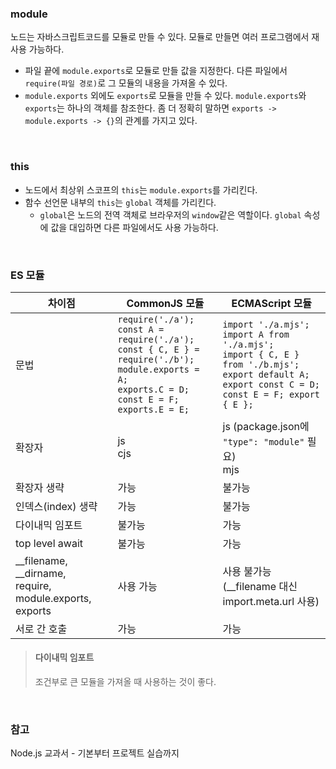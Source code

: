 ### module

노드는 자바스크립트코드를 모듈로 만들 수 있다. 모듈로 만들면 여러 프로그램에서 재사용 가능하다.  
- 파일 끝에 `module.exports`로 모듈로 만들 값을 지정한다. 다른 파일에서 `require(파일 경로)`로 그 모듈의 내용을 가져올 수 있다. 
- `module.exports` 외에도 `exports`로 모듈을 만들 수 있다. `module.exports`와 `exports`는 하나의 객체를 참조한다. 좀 더 정확히 말하면 `exports -> module.exports -> {}`의 관계를 가지고 있다.

<br>

### this 

- 노드에서 최상위 스코프의  `this`는 `module.exports`를 가리킨다. 
- 함수 선언문 내부의 `this`는 `global` 객체를 가리킨다. 
	- `global`은 노드의 전역 객체로 브라우저의 `window`같은 역할이다. `global` 속성에 값을 대입하면 다른 파일에서도 사용 가능하다. 

<br>

### ES 모듈 

| 차이점 | CommonJS 모듈 | ECMAScript 모듈 |
| --- | --- | --- |
| 문법 | `require('./a');` <br> `const A = require('./a');` <br> `const { C, E } = require('./b');` <br> `module.exports = A;` <br>  `exports.C = D;` <br> `const E = F; exports.E = E;` <br>  | `import './a.mjs';` <br> `import A from './a.mjs';` <br> `import { C, E } from './b.mjs';` <br> `export default A;` <br> `export const C = D;` <br> `const E = F; export { E };` | 
| 확장자 | js <br> cjs | js (package.json에 `"type": "module"` 필요) <br> mjs |
| 확장자 생략 | 가능 | 불가능 |
| 인덱스(index) 생략 | 가능 | 불가능 |
| 다이내믹 임포트 | 불가능 | 가능 |
| top level await | 불가능 | 가능 |
| __filename, __dirname, <br> require, module.exports, exports | 사용 가능 | 사용 불가능 <br> (__filename 대신 import.meta.url 사용) |
| 서로 간 호출 | 가능 | 가능 | 

> #### 다이내믹 임포트 
> 조건부로 큰 모듈을 가져올 때 사용하는 것이 좋다. 

<br>

### 참고 

Node.js 교과서 - 기본부터 프로젝트 실습까지
